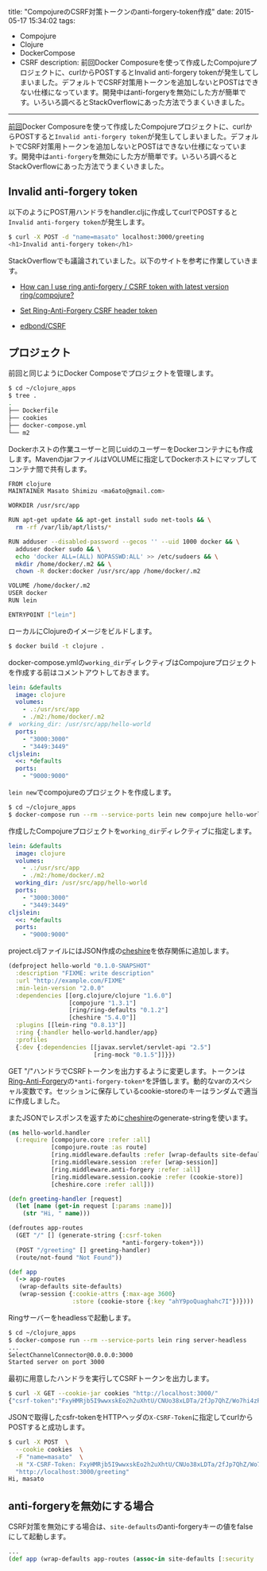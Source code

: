 title: "CompojureのCSRF対策トークンのanti-forgery-token作成"
date: 2015-05-17 15:34:02
tags:
 - Compojure
 - Clojure
 - DockerCompose
 - CSRF
description: 前回Docker Composureを使って作成したCompojureプロジェクトに、curlからPOSTするとInvalid anti-forgery tokenが発生してしまいました。デフォルトでCSRF対策用トークンを追加しないとPOSTはできない仕様になっています。開発中はanti-forgeryを無効にした方が簡単です。いろいろ調べるとStackOverflowにあった方法でうまくいきました。
---

[前回](/2015/05/16/docker-compose-clojure/)Docker Composureを使って作成したCompojureプロジェクトに、curlからPOSTすると`Invalid anti-forgery token`が発生してしまいました。デフォルトでCSRF対策用トークンを追加しないとPOSTはできない仕様になっています。開発中は`anti-forgery`を無効にした方が簡単です。いろいろ調べるとStackOverflowにあった方法でうまくいきました。


<!-- more -->

## Invalid anti-forgery token

以下のようにPOST用ハンドラをhandler.cljに作成してcurlでPOSTすると`Invalid anti-forgery token`が発生します。

``` bash
$ curl -X POST -d "name=masato" localhost:3000/greeting
<h1>Invalid anti-forgery token</h1>
```

StackOverflowでも議論されていました。以下のサイトを参考に作業していきます。

* [How can I use ring anti-forgery / CSRF token with latest version ring/compojure?](http://stackoverflow.com/questions/30172569/how-can-i-use-ring-anti-forgery-csrf-token-with-latest-version-ring-compojure)

* [Set Ring-Anti-Forgery CSRF header token](http://stackoverflow.com/questions/20430281/set-ring-anti-forgery-csrf-header-token)

* [edbond/CSRF](https://github.com/edbond/CSRF)
 

## プロジェクト

前回と同じようにDocker Composeでプロジェクトを管理します。

``` bash
$ cd ~/clojure_apps
$ tree .
.
├── Dockerfile
├── cookies
├── docker-compose.yml
└── m2
```

Dockerホストの作業ユーザーと同じuidのユーザーをDockerコンテナにも作成します。MavenのjarファイルはVOLUMEに指定してDockerホストにマップしてコンテナ間で共有します。

```bash ~/clojure_apps/Dockerfile
FROM clojure
MAINTAINER Masato Shimizu <ma6ato@gmail.com>

WORKDIR /usr/src/app

RUN apt-get update && apt-get install sudo net-tools && \
  rm -rf /var/lib/apt/lists/*

RUN adduser --disabled-password --gecos '' --uid 1000 docker && \
  adduser docker sudo && \
  echo 'docker ALL=(ALL) NOPASSWD:ALL' >> /etc/sudoers && \
  mkdir /home/docker/.m2 && \
  chown -R docker:docker /usr/src/app /home/docker/.m2

VOLUME /home/docker/.m2
USER docker
RUN lein

ENTRYPOINT ["lein"]
```

ローカルにClojureのイメージをビルドします。

``` bash
$ docker build -t clojure .
```

docker-compose.ymlの`working_dir`ディレクティブはCompojureプロジェクトを作成する前はコメントアウトしておきます。

```yaml ~/clojure_apps/docker-compose.yml
lein: &defaults
  image: clojure
  volumes:
    - .:/usr/src/app
    - ./m2:/home/docker/.m2
#  working_dir: /usr/src/app/hello-world
  ports:
    - "3000:3000"
    - "3449:3449"
cljslein:
  <<: *defaults
  ports:
    - "9000:9000"
```

`lein new`でcompojureのプロジェクトを作成します。

``` bash
$ cd ~/clojure_apps
$ docker-compose run --rm --service-ports lein new compojure hello-world
```

作成したCompojureプロジェクトを`working_dir`ディレクティブに指定します。

```yaml ~/clojure_apps/docker-compose.yml
lein: &defaults
  image: clojure
  volumes:
    - .:/usr/src/app
    - ./m2:/home/docker/.m2
  working_dir: /usr/src/app/hello-world
  ports:
    - "3000:3000"
    - "3449:3449"
cljslein:
  <<: *defaults
  ports:
    - "9000:9000"
```

project.cljファイルにはJSON作成の[cheshire](https://github.com/dakrone/cheshire)を依存関係に追加します。

```clj ~/clojure_apps/hello-world/project.clj
(defproject hello-world "0.1.0-SNAPSHOT"
  :description "FIXME: write description"
  :url "http://example.com/FIXME"
  :min-lein-version "2.0.0"
  :dependencies [[org.clojure/clojure "1.6.0"]
                 [compojure "1.3.1"]
                 [ring/ring-defaults "0.1.2"]
                 [cheshire "5.4.0"]]
  :plugins [[lein-ring "0.8.13"]]
  :ring {:handler hello-world.handler/app}
  :profiles
  {:dev {:dependencies [[javax.servlet/servlet-api "2.5"]
                        [ring-mock "0.1.5"]]}})
```

GET "/"ハンドラでCSRFトークンを出力するように変更します。トークンは[Ring-Anti-Forgery](https://github.com/ring-clojure/ring-anti-forgery/blob/master/src/ring/util/anti_forgery.clj)の`*anti-forgery-token*`を評価します。動的なvarのスペシャル変数です。セッションに保存しているcookie-storeのキーはランダムで適当に作成しました。

またJSONでレスポンスを返すために[cheshire](https://github.com/dakrone/cheshire)のgenerate-stringを使います。

```clj ~/clojure_apps/hello-world/src/hello_world/handler.clj
(ns hello-world.handler
  (:require [compojure.core :refer :all]
            [compojure.route :as route]
            [ring.middleware.defaults :refer [wrap-defaults site-defaults]]
            [ring.middleware.session :refer [wrap-session]]
            [ring.middleware.anti-forgery :refer :all]
            [ring.middleware.session.cookie :refer (cookie-store)]
            [cheshire.core :refer :all]))

(defn greeting-handler [request]
  (let [name (get-in request [:params :name])]
    (str "Hi, " name)))

(defroutes app-routes
  (GET "/" [] (generate-string {:csrf-token
                                *anti-forgery-token*}))
  (POST "/greeting" [] greeting-handler)
  (route/not-found "Not Found"))

(def app
  (-> app-routes
   (wrap-defaults site-defaults)
   (wrap-session {:cookie-attrs {:max-age 3600}
                  :store (cookie-store {:key "ahY9poQuaghahc7I"})})))
```

Ringサーバーをheadlessで起動します。

``` bash
$ cd ~/clojure_apps
$ docker-compose run --rm --service-ports lein ring server-headless
...
SelectChannelConnector@0.0.0.0:3000
Started server on port 3000
```

最初に用意したハンドラを実行してCSRFトークンを出力します。

``` bash
$ curl -X GET --cookie-jar cookies "http://localhost:3000/"
{"csrf-token":"FxyHMRjb5I9wwxskEo2h2uXhtU/CNUo38xLDTa/2fJp7QhZ/Wo7hi4zRbey9yUZgRKfe3y1uS66K8+kA"}
```

JSONで取得したcsfr-tokenをHTTPヘッダの`X-CSRF-Token`に指定してcurlからPOSTすると成功します。

``` bash
$ curl -X POST  \
  --cookie cookies  \
  -F "name=masato"  \
  -H "X-CSRF-Token: FxyHMRjb5I9wwxskEo2h2uXhtU/CNUo38xLDTa/2fJp7QhZ/Wo7hi4zRbey9yUZgRKfe3y1uS66K8+kA" \
  "http://localhost:3000/greeting"
Hi, masato
```

## anti-forgeryを無効にする場合

CSRF対策を無効にする場合は、`site-defaults`のanti-forgeryキーの値をfalseにして起動します。

```clj ~/clojure_apps/hello-world/src/hello_world/handler.clj
...
(def app (wrap-defaults app-routes (assoc-in site-defaults [:security :anti-forgery] false)))
```
